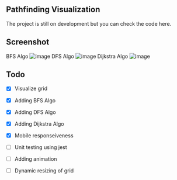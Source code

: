## Pathfinding Visualization
The project is still on development but you can check the code here.

## Screenshot
BFS Algo
![image](https://github.com/jacksonfernando/pathfinding-visualizer/assets/33139248/92c54ade-772a-4dca-8ea3-3d103ab85b53)
DFS Algo
![image](https://github.com/jacksonfernando/pathfinding-visualizer/assets/33139248/cbe57e79-949a-41a9-8eb5-a639f23fc898)
Dijkstra Algo
![image](https://github.com/jacksonfernando/pathfinding-visualizer/assets/33139248/e5f41969-f779-4f18-bc87-5f0658b88159)

## Todo
- [X] Visualize grid
- [X] Adding BFS Algo
- [X] Adding DFS Algo
- [X] Adding Dijkstra Algo
- [X] Mobile responseiveness
- [ ] Unit testing using jest
- [ ] Adding animation
- [ ] Dynamic resizing of grid

